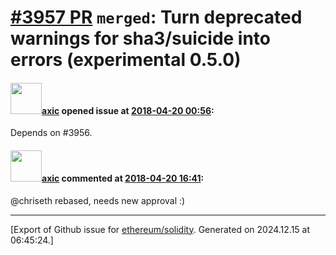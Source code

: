 # [\#3957 PR](https://github.com/ethereum/solidity/pull/3957) `merged`:  Turn deprecated warnings for sha3/suicide into errors (experimental 0.5.0)

#### <img src="https://avatars.githubusercontent.com/u/20340?v=4" width="50">[axic](https://github.com/axic) opened issue at [2018-04-20 00:56](https://github.com/ethereum/solidity/pull/3957):

Depends on #3956.

#### <img src="https://avatars.githubusercontent.com/u/20340?v=4" width="50">[axic](https://github.com/axic) commented at [2018-04-20 16:41](https://github.com/ethereum/solidity/pull/3957#issuecomment-383154249):

@chriseth rebased, needs new approval :)


-------------------------------------------------------------------------------



[Export of Github issue for [ethereum/solidity](https://github.com/ethereum/solidity). Generated on 2024.12.15 at 06:45:24.]
